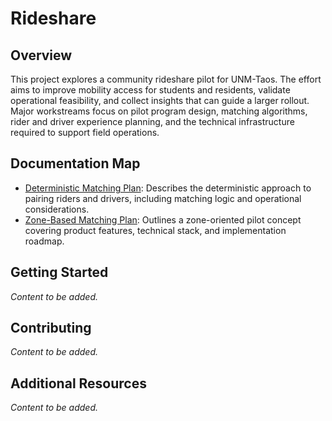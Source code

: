 # Rideshare

## Overview
This project explores a community rideshare pilot for UNM-Taos. The effort aims to
improve mobility access for students and residents, validate operational feasibility,
and collect insights that can guide a larger rollout. Major workstreams focus on pilot
program design, matching algorithms, rider and driver experience planning, and the
technical infrastructure required to support field operations.

## Documentation Map
- [Deterministic Matching Plan](docs/deterministic_matching_plan.md): Describes the
  deterministic approach to pairing riders and drivers, including matching logic and
  operational considerations.
- [Zone-Based Matching Plan](docs/zone_based_matching_plan.md): Outlines a zone-oriented
  pilot concept covering product features, technical stack, and implementation roadmap.

## Getting Started
_Content to be added._

## Contributing
_Content to be added._

## Additional Resources
_Content to be added._
